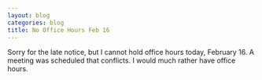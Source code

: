 ```yaml
---
layout: blog
categories: blog
title: No Office Hours Feb 16
---
```

Sorry for the late notice, but I cannot hold office hours today, February 16.  A meeting was scheduled that conflicts.   I would much rather have office hours.